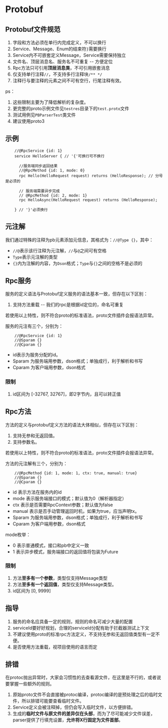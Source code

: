 # Protobuf

## Protobuf文件规范

1. 字段和方法必须在单行内完成定义，不可以换行
2. Service、Message、Enum的结束符`}`需要换行
3. Service内不可嵌套定义Message，Service需要保持独立
4. 文件名、顶层消息名、服务名不可重复 -- 方便定位
5. Rpc方法只可引用**顶层消息类**，不可引用嵌套消息
6. 仅支持单行注释`//`，不支持多行注释块`/** */`
7. 注释行与要注释的元素之间不可有空行，行尾注释有效。

ps：

1. 这些限制主要为了降低解析的复杂度。
2. 更完整的proto示例文件见`testres`目录下的`test.proto`文件
3. 测试用例见`PBParserTest`类文件
4. 建议使用proto3

## 示例

```
    //@RpcService {id: 1}
    service HelloServer { // '{'可换行可不换行
    
      //服务端同步返回结果
      //@RpcMethod {id: 1, mode: 0}
      rpc Hello(HelloRequest request) returns (HelloResponse); // 分号是必须的
      
      // 服务端需要异步完成
      // @RpcMethod {id: 2, mode: 1}
      rpc HelloAsync(HelloRequest request) returns (HelloResponse);
      
    } // '}'必须换行
```

## 元注解

我们通过特殊的注释为pb元素添加元信息，其格式为：`//@Type {}`，其中：

* `//@`表示该行注释为元注解，`//`与`@`之间可有空格
* `Type`表示元注解的类型
* `{}`内为注解的内容，为`Dson`格式；`Type`与`{}`之间的空格不是必须的

## Rpc服务

服务的定义语法与Protobuf定义服务的语法基本一致，但存在以下区别：

1. 支持方法重载 -- 我们的rpc是根据id定位的，命名可重复

若使用以上特性，则不符合proto的标准语法，proto文件插件会报语法异常。

服务的元注有三个，分别为：

```
    //@RpcService {id: 1}
    //@Sparam {}
    //@Cparam {}
```

* id表示为服务分配的id。
* Sparam 为服务端用参数，dson格式；单独成行，利于解析和书写
* Cparam 为客户端用参数，dson格式

### 限制

1. id区间为 \[-32767, 32767]，即2字节内，且可以转正值

## Rpc方法

方法的定义与protobuf定义方法的语法大体相似，但存在以下区别：

1. 支持无参和无返回值。
2. 支持参数名。

若使用以上特性，则不符合proto的标准语法，proto文件插件会报语法异常。

方法的元注解有三个，分别为：

```
    //@RpcMethod {id: 1, mode: 1, ctx: true, manual: true}
    //@Sparam {}
    //@Cparam {}
```

* id 表示方法在服务内的id
* mode 表示服务端接口的模式；默认值为0（解析器指定）
* ctx 表示是否需要RpcContext参数；默认值为false
* manual 表示是否手动管理返回时机，如果为true，应当声明tx。
* Sparam 为服务端用参数，dson格式；单独成行，利于解析和书写
* Cparam 为客户端用参数，dson格式

mode枚举：

* 0 表示普通模式，接口和pb中定义一致
* 1 表示异步模式，服务端接口的返回值将包装为Future

### 限制

1. 方法**至多有一个参数**，类型仅支持Message类型
2. 方法**至多有一个返回值**，类型仅支持Message类型。
3. id区间为 \[0, 9999]

## 指导

1. 服务的命名应具备一定的规则，规则的命名可减少大量的配置
2. serviceId要好好规划，合理的serviceId分配有助于拦截器测试上下文
3. 不建议使用proto的标准rpc方法定义，不支持无参和无返回值类型有一定不便。
4. 是否使用方法重载，视项目使用的语言而定

## 排错

在protoc抛出异常时，大家会习惯性的去查看源文件，在这里是不行的，或者说要掌握一些额外的规则。

1. 原始proto文件不会直接被protoc编译，protoc编译的是预处理之后的临时文件，所以排错可能要查看临时文件。
2. Service定义会被注释掉，但仍会写入临时文件，以方便排错。
3. 生成的**临时文件与原文件的差异仅在头部**，而为了尽可能减少文件误差，parser提供了行填充设置，**允许将X行固定为文件首部**。
